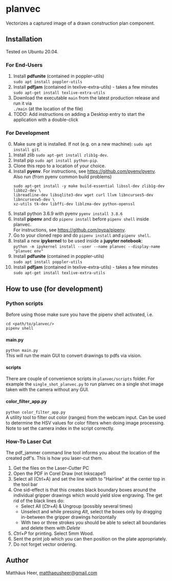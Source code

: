 # planvec
Vectorizes a captured image of a drawn construction plan component.

## Installation
Tested on Ubuntu 20.04.

### For End-Users
1) Install **pdfunite** (contained in poppler-utils)  
    ```sudo apt install poppler-utils```
2) Install **pdfjam** (contained in texlive-extra-utils) - takes a few minutes  
    ```sudo apt-get install texlive-extra-utils ```
3) Download the executable `main` from the latest production release and run it via  
    ```./main``` (at the location of the file)
4) TODO: Add instructions on adding a Desktop entry to start the application with a double-click


### For Development
0) Make sure git is installed. If not (e.g. on a new machine): ```sudo apt install git```.  
0) Install zlib ```sudo apt-get install zlib1g-dev```.  
0) Install pip ```sudo apt install python-pip```.  
1) Clone this repo to a location of your choice.  
2) Install **pyenv**.
    For instructions, see https://github.com/pyenv/pyenv.  
    Also run (from pyenv common build problems)
    ```
    sudo apt-get install -y make build-essential libssl-dev zlib1g-dev libbz2-dev \
    libreadline-dev libsqlite3-dev wget curl llvm libncurses5-dev libncursesw5-dev \
    xz-utils tk-dev libffi-dev liblzma-dev python-openssl
   ```
2) Install python 3.6.9 with pyenv ```pyenv install 3.8.6```
3) Install **pipenv** and do ```pipenv install``` before ```pipenv shell``` inside planvec.  
    For instructions, see https://github.com/pypa/pipenv.
4) Go to your cloned repo and do ```pipenv install``` and ```pipenv shell```.
4) Install a new **ipykernel** to be used inside a **jupyter notebook**:  
    ```python -m ipykernel install --user --name planvec --display-name "planvec env"```
5) Install **pdfunite** (contained in poppler-utils)  
    ```sudo apt install poppler-utils```
6) Install **pdfjam** (contained in texlive-extra-utils) - takes a few minutes  
    ```sudo apt-get install texlive-extra-utils ```

## How to use (for development)
### Python scripts
Before using those make sure you have the pipenv shell activated, i.e.  
```
cd <path/to/planvec/>
pipenv shell
```
#### main.py
```python main.py```   
This will run the main GUI to convert drawings to pdfs via vision.

#### scripts
There are couple of convenience scripts in ```planvec/scripts``` folder. For example the ```single_shot_planvec.py``` to run planvec on a single shot image taken with the camera without any GUI.

#### color_filter_app.py
```python color_filter_app.py```  
A utility tool to filter out color (ranges) from the webcam input. Can be used to determine the 
HSV values for color filters when doing image processing. Note to set the camera index in the script correctly.

### How-To Laser Cut
The pdf_jammer command line tool informs you about the location of the created pdf's. This is how you laser-cut them.
1) Get the files on the Laser-Cutter PC
2) Open the PDF in Corel Draw (not Inkscape!)
3) Select all (Ctrl+A) and set the line width to "Hairline" at the center top in the tool bar
4) One sid-effect is that this creates black boundary boxes around the individual gripper drawings which would yield 
   slow engraving. The get rid of the black lines do:
   - Select All (*Ctr+A*) & Ungroup (possibly several times)
   - Unselect and while pressing *Alt*, select the boxes only by dragging in-between the gripper drawings horizontally
   - With two or three strokes you should be able to select all boundaries and delete them with *Delete*
5) *Ctrl+P* for printing. Select 5mm Wood.
6) Sent the print job which you can then position on the plate appropriately.
7) Do not forget vector ordering.

## Author
Matthäus Heer, matthaeusheer@gmail.com
